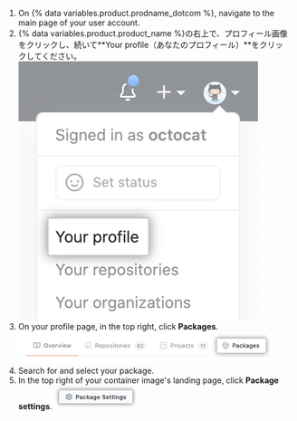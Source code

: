 1. On {% data variables.product.prodname_dotcom %}, navigate to the main page of your user account.
2. {% data variables.product.product_name %}の右上で、プロフィール画像をクリックし、続いて**Your profile（あなたのプロフィール）**をクリックしてください。 ![プロフィール画像](/assets/images/help/profile/top_right_avatar.png)
3. On your profile page, in the top right, click **Packages**. ![Packages option on profile page](/assets/images/help/package-registry/packages-from-user-profile.png)
3. Search for and select your package.
4. In the top right of your container image's landing page, click **Package settings**. ![Package settings button](/assets/images/help/package-registry/packages-settings-from-package-landing-page.png)
